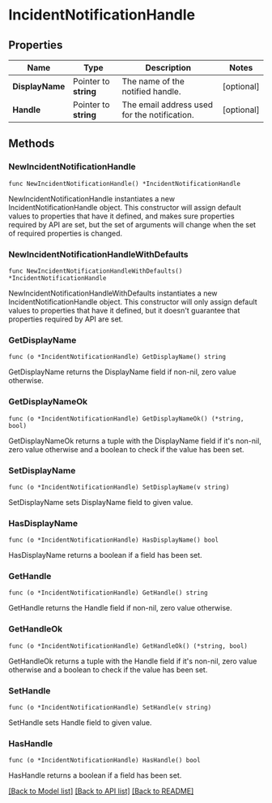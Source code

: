 # IncidentNotificationHandle

## Properties

Name | Type | Description | Notes
---- | ---- | ----------- | ------
**DisplayName** | Pointer to **string** | The name of the notified handle. | [optional] 
**Handle** | Pointer to **string** | The email address used for the notification. | [optional] 

## Methods

### NewIncidentNotificationHandle

`func NewIncidentNotificationHandle() *IncidentNotificationHandle`

NewIncidentNotificationHandle instantiates a new IncidentNotificationHandle object.
This constructor will assign default values to properties that have it defined,
and makes sure properties required by API are set, but the set of arguments
will change when the set of required properties is changed.

### NewIncidentNotificationHandleWithDefaults

`func NewIncidentNotificationHandleWithDefaults() *IncidentNotificationHandle`

NewIncidentNotificationHandleWithDefaults instantiates a new IncidentNotificationHandle object.
This constructor will only assign default values to properties that have it defined,
but it doesn't guarantee that properties required by API are set.

### GetDisplayName

`func (o *IncidentNotificationHandle) GetDisplayName() string`

GetDisplayName returns the DisplayName field if non-nil, zero value otherwise.

### GetDisplayNameOk

`func (o *IncidentNotificationHandle) GetDisplayNameOk() (*string, bool)`

GetDisplayNameOk returns a tuple with the DisplayName field if it's non-nil, zero value otherwise
and a boolean to check if the value has been set.

### SetDisplayName

`func (o *IncidentNotificationHandle) SetDisplayName(v string)`

SetDisplayName sets DisplayName field to given value.

### HasDisplayName

`func (o *IncidentNotificationHandle) HasDisplayName() bool`

HasDisplayName returns a boolean if a field has been set.

### GetHandle

`func (o *IncidentNotificationHandle) GetHandle() string`

GetHandle returns the Handle field if non-nil, zero value otherwise.

### GetHandleOk

`func (o *IncidentNotificationHandle) GetHandleOk() (*string, bool)`

GetHandleOk returns a tuple with the Handle field if it's non-nil, zero value otherwise
and a boolean to check if the value has been set.

### SetHandle

`func (o *IncidentNotificationHandle) SetHandle(v string)`

SetHandle sets Handle field to given value.

### HasHandle

`func (o *IncidentNotificationHandle) HasHandle() bool`

HasHandle returns a boolean if a field has been set.


[[Back to Model list]](../README.md#documentation-for-models) [[Back to API list]](../README.md#documentation-for-api-endpoints) [[Back to README]](../README.md)


